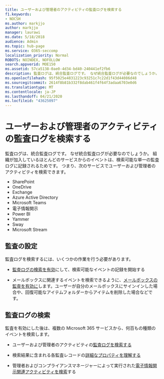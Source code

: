 ```yaml
---
title: ユーザーおよび管理者のアクティビティの監査ログを検索する
f1.keywords:
- NOCSH
ms.author: markjjo
author: markjjo
manager: laurawi
ms.date: 5/18/2018
audience: Admin
ms.topic: hub-page
ms.service: O365-seccomp
localization_priority: Normal
ROBOTS: NOINDEX, NOFOLLOW
search.appverid: MOE150
ms.assetid: 57ca5138-0ae0-4d34-bd40-240441ef2fb6
description: 監査ログは、統合監査ログです。 なぜ統合監査ログが必要なのでしょうか。 組織がサブスクライブしているほとんどのサービスからのイベントは、検索可能な単一の監査ログに記録されるためです。 つまり、次のサービスでユーザーおよび管理者のアクティビティを検索できます。
ms.openlocfilehash: 95f5025e4831223c93251c7c22d1f43d44086d48
ms.sourcegitcommit: 2614f8b81b332f8dab461f4f64f3adaa6703e0d6
ms.translationtype: MT
ms.contentlocale: ja-JP
ms.lasthandoff: 04/21/2020
ms.locfileid: "43625097"
---
```

# <a name="search-the-audit-log-for-user-and-admin-activity"></a>ユーザーおよび管理者のアクティビティの監査ログを検索する

監査ログは、統合監査ログです。 なぜ統合監査ログが必要なのでしょうか。 組織が加入しているほとんどのサービスからのイベントは、検索可能な単一の監査ログに記録されるためです。 つまり、次のサービスでユーザーおよび管理者のアクティビティを検索できます。 
  
- SharePoint
- OneDrive
- Exchange
- Azure Active Directory
- Microsoft Teams
- 電子情報開示
- Power BI
- Yammer
- Sway
- Microsoft Stream
   
 ## <a name="set-up-auditing"></a>監査の設定
  
監査ログを検索するには、いくつかの作業を行う必要があります。
  
- [監査ログの検索を有効](turn-audit-log-search-on-or-off.md)にして、検索可能なイベントの記録を開始する 
    
- メールボックスに関連するイベントを検索できるように、[メールボックスの監査を有効に](enable-mailbox-auditing.md)します。ユーザーが自分のメールボックスにサインインした場合や、回復可能なアイテムフォルダーからアイテムを削除した場合などです。 
    
 ## <a name="search-the-audit-log"></a>監査ログの検索
  
監査を有効にした後は、複数の Microsoft 365 サービスから、何百もの種類のイベントを検索します。
  
- ユーザーおよび管理者のアクティビティの[監査ログを検索する](search-the-audit-log-in-security-and-compliance.md) 
    
- 検索結果に含まれる各監査レコードの[詳細なプロパティを理解する](detailed-properties-in-the-office-365-audit-log.md) 
    
- 管理者およびコンプライアンスマネージャーによって実行された[電子情報開示関連アクティビティを検索](search-for-ediscovery-activities-in-the-audit-log.md)する 
